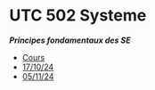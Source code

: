 # UTC 502 Systeme

***Principes fondamentaux des SE***

* [Cours](./Cours/)
* [17/10/24](./UTC502-17-10-24/)
* [05/11/24](./UTC502-05-11-24)
